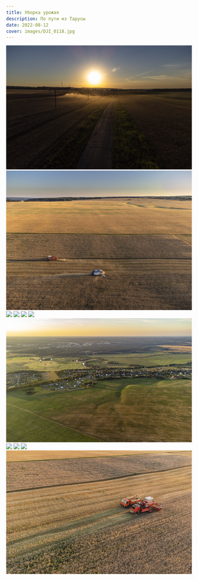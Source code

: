 ```yaml
---
title: Уборка урожая
description: По пути из Тарусы
date: 2022-08-12
cover: images/DJI_0118.jpg
---
```


![](./images/DJI_0089.jpg)
![](./images/DJI_0096.jpg)
![](./images/DJI_0099.jpg)
![](./images/DJI_0101.jpg)
![](./images/DJI_0106.jpg)
![](./images/DJI_0107.jpg)
![](./images/DJI_0110.jpg)
![](./images/DJI_0111.jpg)
![](./images/DJI_0115.jpg)
![](./images/DJI_0118.jpg)
![](./images/DJI_0122.jpg)
